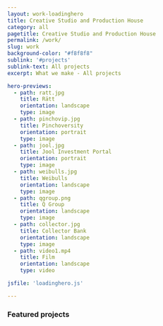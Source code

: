 ```yaml
---
layout: work-loadinghero
title: Creative Studio and Production House
category: all
pagetitle: Creative Studio and Production House
permalink: /work/
slug: work
background-color: "#f8f8f8"
sublink: '#projects'
sublink-text: All projects
excerpt: What we make - All projects

hero-previews: 
  - path: ratt.jpg
    title: Rätt
    orientation: landscape
    type: image
  - path: pinchovip.jpg
    title: Pinchoversity
    orientation: portrait
    type: image
  - path: jool.jpg
    title: Jool Investment Portal
    orientation: portrait
    type: image
  - path: weibulls.jpg
    title: Weibulls
    orientation: landscape
    type: image
  - path: qgroup.png
    title: Q Group
    orientation: landscape
    type: image
  - path: collector.jpg
    title: Collector Bank
    orientation: landscape
    type: image
  - path: video1.mp4
    title: Film
    orientation: landscape
    type: video

jsfile: 'loadinghero.js'

---
```


### Featured projects
